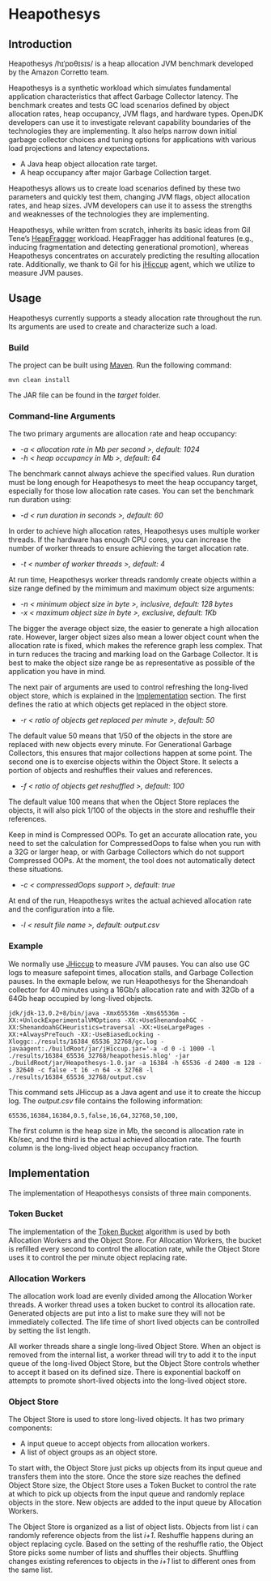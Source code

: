 # Heapothesys 

## Introduction

Heapothesys /hɪˈpɒθɪsɪs/ is a heap allocation JVM benchmark developed by the Amazon Corretto team. 

Heapothesys is a synthetic workload which simulates fundamental application characteristics that affect Garbage Collector latency. The benchmark creates and tests GC load scenarios defined by object allocation rates, heap occupancy, JVM flags, and hardware types. OpenJDK developers can use it to investigate relevant capability boundaries of the technologies they are implementing. It also helps narrow down initial garbage collector choices and tuning options for applications with various load projections and latency expectations.

* A Java heap object allocation rate target.
* A heap occupancy after major Garbage Collection target.

Heapothesys allows us to create load scenarios defined by these two parameters and quickly test them, changing JVM flags, object allocation rates, and heap sizes. JVM developers can use it to assess the strengths and weaknesses of the technologies they are implementing.

Heapothesys, while written from scratch, inherits its basic ideas from Gil Tene’s [HeapFragger](https://github.com/giltene/HeapFragger) workload. HeapFragger has additional features (e.g., inducing fragmentation and detecting generational promotion), whereas Heapothesys concentrates on accurately predicting the resulting allocation rate. Additionally, we thank to Gil for his [jHiccup](https://www.azul.com/jhiccup/) agent, which we utilize to measure JVM pauses.

## Usage

Heapothesys currently supports a steady allocation rate throughout the run. Its arguments are used to create and characterize such a load.

### Build

The project can be built using [Maven](https://maven.apache.org/). Run the following command:
```
mvn clean install
```
The JAR file can be found in the *target* folder.

### Command-line Arguments

The two primary arguments are allocation rate and heap occupancy:

* *-a < allocation rate in Mb per second >, default: 1024*
* *-h < heap occupancy in Mb >, default: 64*

The benchmark cannot always achieve the specified values. Run duration must be long enough for Heapothesys to meet the heap occupancy target, especially for those low allocation rate cases. You can set the benchmark run duration using:

* *-d < run duration in seconds >, default: 60*

In order to achieve high allocation rates, Heapothesys uses multiple worker threads. If the hardware has enough CPU cores, you can increase the number of worker threads to ensure achieving the target allocation rate.

* *-t < number of worker threads >, default: 4*

At run time, Heapothesys worker threads randomly create objects within a size range defined by the mimimum and maximum object size arguments:

* *-n < minimum object size in byte >, inclusive, default: 128 bytes*
* *-x < maximum object size in byte >, exclusive, default: 1Kb*

The bigger the average object size, the easier to generate a high allocation rate. However, larger object sizes also mean a lower object count when the allocation rate is fixed, which makes the reference graph less complex. That in turn reduces the tracing and marking load on the Garbage Collector. It is best to make the object size range be as representative as possible of the application you have in mind.

The next pair of arguments are used to control refreshing the long-lived object store, which is explained in the [Implementation](#object-store) section. The first defines the ratio at which objects get replaced in the object store.

* *-r < ratio of objects get replaced per minute >, default: 50*

The default value 50 means that 1/50 of the objects in the store are replaced with new objects every minute. For Generational Garbage Collectors, this ensures that major collections happen at some point. The second one is to exercise objects within the Object Store. It selects a portion of objects and reshuffles their values and references.

* *-f < ratio of objects get reshuffled >, default: 100*

The default value 100 means that when the Object Store replaces the objects, it will also pick 1/100 of the objects in the store and reshuffle their references.

Keep in mind is Compressed OOPs. To get an accurate allocation rate, you need to set the calculation for CompressedOops to false when you run with a 32G or larger heap, or with Garbage Collectors which do not support Compressed OOPs. At the moment, the tool does not automatically detect these situations.

* *-c < compressedOops support >, default: true*

At end of the run, Heapothesys writes the actual achieved allocation rate and the configuration into a file.

* *-l < result file name >, default: output.csv*

### Example

We normally use [JHiccup](https://www.azul.com/jhiccup/) to measure JVM pauses. You can also use GC logs to measure safepoint times, allocation stalls, and Garbage Collection pauses. In the exmaple below, we run Heapothesys for the Shenandoah collector for 40 minutes using a 16Gb/s allocation rate and with 32Gb of a 64Gb heap occupied by long-lived objects.

```
jdk/jdk-13.0.2+8/bin/java -Xmx65536m -Xms65536m -XX:+UnlockExperimentalVMOptions -XX:+UseShenandoahGC -XX:ShenandoahGCHeuristics=traversal -XX:+UseLargePages -XX:+AlwaysPreTouch -XX:-UseBiasedLocking -Xloggc:./results/16384_65536_32768/gc.log -javaagent:./buildRoot/jar/jHiccup.jar='-a -d 0 -i 1000 -l ./results/16384_65536_32768/heapothesis.hlog' -jar ./buildRoot/jar/Heapothesys-1.0.jar -a 16384 -h 65536 -d 2400 -m 128 -s 32640 -c false -t 16 -n 64 -x 32768 -l ./results/16384_65536_32768/output.csv
```

This command sets JHiccup as a Java agent and use it to create the hiccup log. The *output.csv* file contains the following information:
```
65536,16384,16384,0.5,false,16,64,32768,50,100,
```
The first column is the heap size in Mb, the second is allocation rate in Kb/sec, and the third is the actual achieved allocation rate. The fourth column is the long-lived object heap occupancy fraction.

## Implementation

The implementation of Heapothesys consists of three main components.

### Token Bucket

The implementation of the [Token Bucket](https://en.wikipedia.org/wiki/Token_bucket) algorithm is used by both Allocation Workers and the Object Store. For Allocation Workers, the bucket is refilled every second to control the allocation rate, while the Object Store uses it to control the per minute object replacing rate.

### Allocation Workers

The allocation work load are evenly divided among the Allocation Worker threads. A worker thread uses a token bucket to control its allocation rate. Generated objects are put into a list to make sure they will not be immediately collected. The life time of short lived objects can be controlled by setting the list length.

All worker threads share a single long-lived Object Store. When an object is removed from the internal list, a worker thread will try to add it to the input queue of the long-lived Object Store, but the Object Store controls whether to accept it based on its defined size. There is exponential backoff on attempts to promote short-lived objects into the long-lived object store.

### Object Store

The Object Store is used to store long-lived objects. It has two primary components:

 * A input queue to accept objects from allocation workers.
 * A list of object groups as an object store.

To start with, the Object Store just picks up objects from its input queue and transfers them into the store. Once the store size reaches the defined Object Store size, the Object Store uses a Token Bucket to control the rate at which to pick up objects from the input queue and randomly replace objects in the store. New objects are added to the input queue by Allocation Workers.

The Object Store is organized as a list of object lists. Objects from list *i* can randomly reference objects from the list *i+1*. Reshuffle happens during an object replacing cycle. Based on the setting of the reshuffle ratio, the Object Store picks some number of lists and shuffles their objects. Shuffling changes existing references to objects in the *i+1* list to different ones from the same list.
